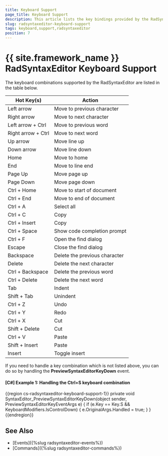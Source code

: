 ```yaml
---
title: Keyboard Support
page_title: Keyboard Support
description: This article lists the key bindings provided by the RadSyntaxEditor control.
slug: radsyntaxeditor-keyboard-support
tags: keyboard,support,radsyntaxeditor
position: 7
---
```


# {{ site.framework_name }} RadSyntaxEditor Keyboard Support

The keyboard combinations supported by the RadSyntaxEditor are listed in the table below.

|Hot Key(s)|Action|
|---|---|
|Left arrow|Move to previous character|
|Right arrow|Move to next character|
|Left arrow + Ctrl|Move to previous word|
|Right arrow + Ctrl|Move to next word|
|Up arrow|Move line up|
|Down arrow|Move line down|
|Home|Move to home|
|End|Move to line end|
|Page Up| Move page up|
|Page Down| Move page down|
|Ctrl + Home|Move to start of document|
|Ctrl + End|Move to end of document|
|Ctrl + A|Select all|
|Ctrl + C|Copy|
|Ctrl + Insert|Copy|
|Ctrl + Space|Show code completion prompt|
|Ctrl + F|Open the find dialog|
|Escape|Close the find dialog|
|Backspace|Delete the previous character|
|Delete|Delete the next character|
|Ctrl + Backspace|Delete the previous word|
|Ctrl + Delete|Delete the next word|
|Tab|Indent|
|Shift + Tab|Unindent|
|Ctrl + Z|Undo|
|Ctrl + Y|Redo|
|Ctrl + X|Cut|
|Shift + Delete|Cut|
|Ctrl + V|Paste|
|Shift + Insert|Paste|
|Insert|Toggle insert|

If you need to handle a key combination which is not listed above, you can do so by handling the **PreviewSyntaxEditorKeyDown** event.

#### __[C#] Example 1: Handling the Ctrl+S keyboard combination__
{{region cs-radsyntaxeditor-keyboard-support-1}}
    private void SyntaxEditor_PreviewSyntaxEditorKeyDown(object sender, PreviewSyntaxEditorKeyEventArgs e)
    {
        if (e.Key == Key.S && KeyboardModifiers.IsControlDown)
        {
            e.OriginalArgs.Handled = true;
        }
    }
{{endregion}}

## See Also

* [Events]({%slug radsyntaxeditor-events%})
* [Commands]({%slug radsyntaxeditor-commands%})